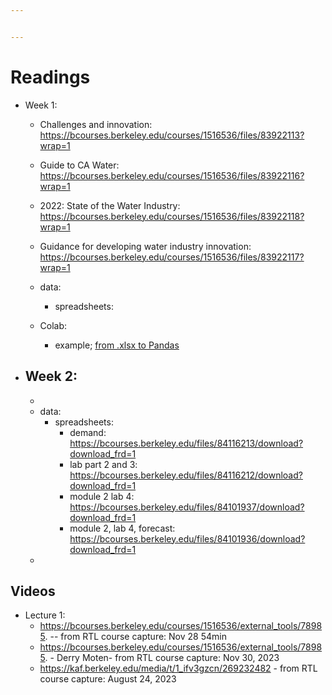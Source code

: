 ```yaml
---


---
```

# Readings

- Week 1:
    - Challenges and innovation: https://bcourses.berkeley.edu/courses/1516536/files/83922113?wrap=1
    - Guide to CA Water: https://bcourses.berkeley.edu/courses/1516536/files/83922116?wrap=1
    - 2022: State of the Water Industry: https://bcourses.berkeley.edu/courses/1516536/files/83922118?wrap=1
    - Guidance for developing water industry innovation: https://bcourses.berkeley.edu/courses/1516536/files/83922117?wrap=1

    - data:
        - spreadsheets: 
   - Colab:  
        - example; [from .xlsx to Pandas](https://colab.research.google.com/drive/1bnUNjjDpCtl8WNs23rsrHFoKbT-ZDBra#scrollTo=ve7FwUupE-7J)   

- Week 2:
    - 
    - 
    - data:
        - spreadsheets:
            - demand: https://bcourses.berkeley.edu/files/84116213/download?download_frd=1
            - lab part 2 and 3: https://bcourses.berkeley.edu/files/84116212/download?download_frd=1
            - module 2 lab 4: https://bcourses.berkeley.edu/files/84101937/download?download_frd=1
            - module 2, lab 4, forecast: https://bcourses.berkeley.edu/files/84101936/download?download_frd=1
    -



## Videos
- Lecture 1:
    - https://bcourses.berkeley.edu/courses/1516536/external_tools/78985. -- from RTL course capture: Nov 28 54min
    - https://bcourses.berkeley.edu/courses/1516536/external_tools/78985. - Derry Moten- from RTL course capture: Nov 30, 2023
    - https://kaf.berkeley.edu/media/t/1_ifv3gzcn/269232482 - from RTL course capture: August 24, 2023

